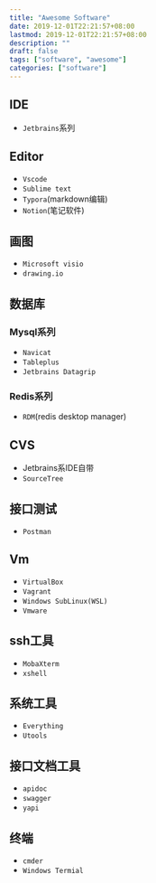```yaml
---
title: "Awesome Software"
date: 2019-12-01T22:21:57+08:00
lastmod: 2019-12-01T22:21:57+08:00
description: ""
draft: false
tags: ["software", "awesome"]
categories: ["software"]
---
```

## IDE
* `Jetbrains`系列

## Editor
* `Vscode`
* `Sublime text`
* `Typora`(markdown编辑)
* `Notion`(笔记软件)

## 画图
* `Microsoft visio`
* `drawing.io`

## 数据库
### Mysql系列
* `Navicat`
* `Tableplus`
* `Jetbrains Datagrip`

### Redis系列
* `RDM`(redis desktop manager)


## CVS
* Jetbrains系IDE自带
* `SourceTree`

## 接口测试
* `Postman`

## Vm
* `VirtualBox`
* `Vagrant`
* `Windows SubLinux(WSL)`
* `Vmware`

## ssh工具
* `MobaXterm`
* `xshell`

## 系统工具
* `Everything`
* `Utools`

## 接口文档工具
* `apidoc`
* `swagger`
* `yapi`

## 终端
* `cmder`
* `Windows Termial`


